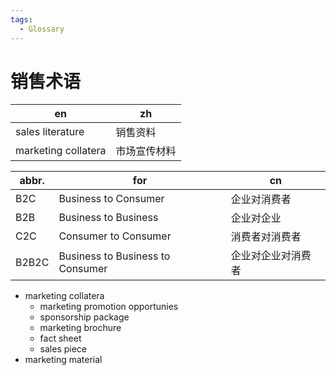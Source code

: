 ```yaml
---
tags:
  - Glossary
---
```


# 销售术语

| en                  | zh           |
| ------------------- | ------------ |
| sales literature    | 销售资料     |
| marketing collatera | 市场宣传材料 |

| abbr. | for                              | cn                 |
| ----- | -------------------------------- | ------------------ |
| B2C   | Business to Consumer             | 企业对消费者       |
| B2B   | Business to Business             | 企业对企业         |
| C2C   | Consumer to Consumer             | 消费者对消费者     |
| B2B2C | Business to Business to Consumer | 企业对企业对消费者 |

- marketing collatera
  - marketing promotion opportunies
  - sponsorship package
  - marketing brochure
  - fact sheet
  - sales piece
- marketing material
